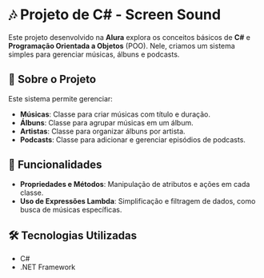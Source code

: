# 🎶 Projeto de C# - Screen Sound

Este projeto desenvolvido na **Alura** explora os conceitos básicos de **C#** e **Programação Orientada a Objetos** (POO). Nele, criamos um sistema simples para gerenciar músicas, álbuns e podcasts.

## 📝 Sobre o Projeto

Este sistema permite gerenciar:

- **Músicas**: Classe para criar músicas com título e duração.
- **Álbuns**: Classe para agrupar músicas em um álbum.
- **Artistas**: Classe para organizar álbuns por artista.
- **Podcasts**: Classe para adicionar e gerenciar episódios de podcasts.

## 🚀 Funcionalidades

- **Propriedades e Métodos**: Manipulação de atributos e ações em cada classe.
- **Uso de Expressões Lambda**: Simplificação e filtragem de dados, como busca de músicas específicas.

## 🛠️ Tecnologias Utilizadas

- C#
- .NET Framework
